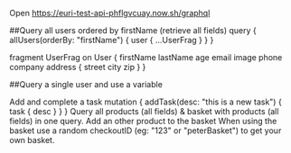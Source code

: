 Open https://euri-test-api-phflgvcuay.now.sh/graphql

##Query all users ordered by firstName (retrieve all fields)
query {
  allUsers(orderBy: "firstName") {
    user {
      ...UserFrag
    }
  }
}

fragment UserFrag on User {
  firstName
  lastName
  age
  email
  image
  phone
  company
  address {
    street
    city
    zip
  }
}

##Query a single user and use a variable

Add and complete a task
mutation {
  addTask(desc: "this is a new task") {
    task {
      desc
    }
  }
}
Query all products (all fields) & basket with products (all fields) in one query.
Add an other product to the basket
When using the basket use a random checkoutID (eg: "123" or "peterBasket") to get your own basket.

